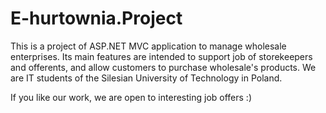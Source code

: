 # E-hurtownia.Project

This is a project of ASP.NET MVC application to manage wholesale enterprises. 
Its main features are intended to support job of storekeepers and offerents, and allow customers to purchase wholesale's products.
We are IT students of the Silesian University of Technology in Poland.

If you like our work, we are open to interesting job offers :)
